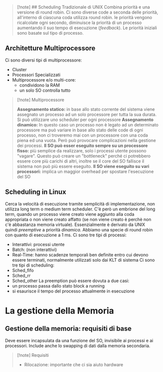 >[!note] ## Scheduling Tradizionale di UNIX
> Combina priorità e una versione di round robin. Ci sono diverse code a seconda delle priorità, all'interno di ciascuna coda utilizza round robin. le priorità vengono ricalcolate ogni secondo, diminuisce la priorità di un processo aumentando il suo tempo di esecuzione (*feedback*).
> Le priorità iniziali sono basate sul tipo di processo.

## Architetture Multiprocessore
Ci sono diversi tipi di multiprocessore:
- Cluster
- Processori Specializzati
- Multiprocessore e/o multi-core:
	- condividono la RAM
	- un solo SO controlla tutto

>[!note] Multiprocessore
>
>**Assegnamento statico:**
>in base allo stato corrente del sistema viene assegnato un processo ad un solo processore per tutta la sua durata. Si può utilizzare uno scheduler per ogni processore
>**Assegnamento dinamico:**
>In questo caso un processo non è legato ad un determinato processore ma può variare in base allo stato delle code di ogni processo, non ci troveremo mai con un processore con una coda piena ed una vuota. Però può provocare complicazioni nella gestione  dei processi.
>**Il SO può esser eseguito sempre su un processore fisso:**
>più semplice da realizzare, solo i processi utente possono "vagare". Questo può creare un "bottleneck" perché ci potrebbero essere core più carichi di altri, inoltre se il core del SO fallisce il sistema non può più essere eseguito.
>**Il SO viene eseguito su vari processori:**
>implica un maggior overhead per spostare l'esecuzione del SO

## Scheduling in Linux
Cerca la velocità di esecuzione tramite semplicità di implementazione, non utilizza long term o medium term scheduler. 
C'è però un embrione del long term, quando un processo viene creato viene aggiunto alla coda appropriata o non viene creato affatto (se non viene creato è perchè non c'è abbastanza memoria virtuale).
Essenzialmente è derivato da UNIX quindi *preemptive* a priorità *dinamica*. Abbiamo una specie di round robin con quanto di esecuzione a 1 ms.
Ci sono tre tipi di processi:
- Interattivi: processi utente
- Batch: (non interattivi)
- Real-Time: hanno scadenze temporali ben definite entro cui devono essere terminati, normalmente utilizzati solo dai KLT di sistema
Ci sono tre tipi di scheduling:
- Sched_fifo
- Sched_rr
- Sched_other
La preemption può essere dovuta a due casi:
- un processo passa dallo stato block a running
- si esaurisce il tempo del processo attualmente in esecuzione

# La gestione della Memoria
## Gestione della memoria: requisiti di base
Deve essere incapsulata da una funzione del SO, invisibile ai processi e ai processori. Include anche lo swapping di dati dalla memoria secondaria.
>[!note] Requisiti
>- Rilocazione: importante che ci sia aiuto hardware
>

